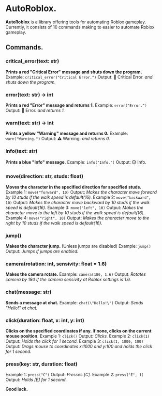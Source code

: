 # AutoRoblox.
**AutoRoblox** is a library offering tools for automating Roblox gameplay.
Currently, it consists of 10 commands making to easier to automate Roblox gameplay.

## Commands.
### critical_error(text: str)
**Prints a red "Critical Error" message and shuts down the program.**
Example: `critical_error("Critical Error.")`
Output: 🚫 Critical Error. *and shuts down the program.*

### error(text: str) -> int
**Prints a red "Error" message and returns 1.**
Example: `error("Error.")`
Output: 🛑 Error. *and returns 1.*

### warn(text: str) -> int
**Prints a yellow "Warning" message and returns 0.**
Example: `warn("Warning.")`
Output: ⚠ Warning. *and returns 0.*

### info(text: str)
**Prints a blue "Info" message.**
Example: `info("Info.")`
Output: 🛈 Info.

### move(direction: str, studs: float)
**Moves the character in the specified direction for specified studs.**
Example 1: `move("forward", 10)`
Output: *Makes the character move forward by 10 studs if the walk speed is default(16).*
Example 2: `move("backward", 10)`
Output: *Makes the character move backward by 10 studs if the walk speed is default(16).*
Example 3: `move("left", 10)`
Output: *Makes the character move to the left by 10 studs if the walk speed is default(16).*
Example 4: `move("right", 10)`
Output: *Makes the character move to the right by 10 studs if the walk speed is default(16).*

### jump()
**Makes the character jump.** (Unless jumps are disabled)
Example: `jump()`
Output: *Jumps if jumps are enabled.*

### camera(rotation: int, sensivity: float = 1.6)
**Makes the camera rotate.**
Example: `camera(180, 1.6)`
Output: *Rotates camera by 180 if the camera sensivity at Roblox settings is 1.6.*

### chat(message: str)
**Sends a message at chat.**
Example: `chat(\"Hello!\")`
Output: *Sends \"Hello!\" at chat.*

### click(duration: float, x: int, y: int)
**Clicks on the specified coordinates if any. If none, clicks on the current mouse position.**
Example 1: `click()`
Output: *Clicks.*
Example 2: `click(1)`
Output: *Holds the click for 1 second.*
Example 3: `click(1, 1000, 100)`
Output: *Drags mouse to coordinates x:1000 and y:100 and holds the click for 1 second.*

### press(key: str, duration: float)
Example 1: `press("C")`
Output: *Presses [C].*
Example 2: `press("E", 1)`
Output: *Holds [E] for 1 second.*

**Good luck.**
